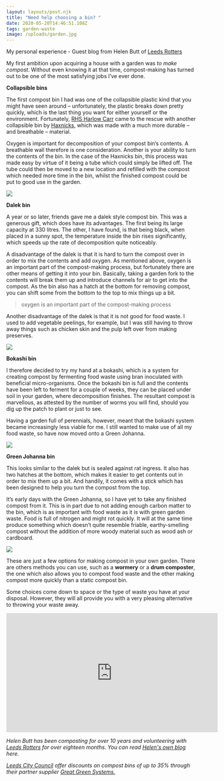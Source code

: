 ```yaml
---
layout: layouts/post.njk
title: "Need help choosing a bin? "
date: 2020-05-20T14:46:51.108Z
tags: garden-waste
image: /uploads/garden.jpg
---
```

My personal experience - Guest blog from Helen Butt of [Leeds Rotters](https://www.facebook.com/leedsrotters/)

My first ambition upon acquiring a house with a garden was *to make compost*. Without even knowing it at that time, compost-making has turned out to be one of the most satisfying jobs I’ve ever done.

**Collapsible bins**

The first compost bin I had was one of the collapsible plastic kind that you might have seen around – unfortunately, the plastic breaks down pretty quickly, which is the last thing you want for either yourself or the environment. Fortunately, [RHS Harlow Carr](https://www.rhs.org.uk/gardens/harlow-carr) came to the rescue with another collapsible bin by [Haxnicks](https://www.haxnicks.co.uk/garden-products/composting), which was made with a much more durable – and breathable – material.

Oxygen is important for decomposition of your compost bin’s contents. A breathable wall therefore is one consideration. Another is your ability to turn the contents of the bin. In the case of the Haxnicks bin, this process was made easy by virtue of it being a tube which could simply be lifted off. The tube could then be moved to a new location and refilled with the compost which needed more time in the bin, whilst the finished compost could be put to good use in the garden.

![](/uploads/collapsible.jpg)

**Dalek bin**

A year or so later, friends gave me a dalek style compost bin. This was a generous gift, which does have its advantages. The first being its large capacity at 330 litres. The other, I have found, is that being black, when placed in a sunny spot, the temperature inside the bin rises significantly, which speeds up the rate of decomposition quite noticeably.

A disadvantage of the dalek is that it is hard to turn the compost over in order to mix the contents and add oxygen. As mentioned above, oxygen is an important part of the compost-making process, but fortunately there are other means of getting it into your bin. Basically, taking a garden fork to the contents will break them up and introduce channels for air to get into the compost. As the bin also has a hatch at the bottom for removing compost, you can shift some from the bottom to the top to mix things up a bit.

> oxygen is an important part of the compost-making process

Another disadvantage of the dalek is that it is not good for food waste. I used to add vegetable peelings, for example, but I was still having to throw away things such as chicken skin and the pulp left over from making preserves.

![](/uploads/garden.jpg)

**Bokashi bin**

I therefore decided to try my hand at a bokashi, which is a system for creating compost by fermenting food waste using bran inoculated with beneficial micro-organisms. Once the bokashi bin is full and the contents have been left to ferment for a couple of weeks, they can be placed under soil in your garden, where decomposition finishes. The resultant compost is marvellous, as attested by the number of worms you will find, should you dig up the patch to plant or just to see.

Having a garden full of perennials, however, meant that the bokashi system became increasingly less viable for me. I still wanted to make use of all my food waste, so have now moved onto a Green Johanna.

![](/uploads/bokashi.jpg)

**Green Johanna bin**

This looks similar to the dalek but is sealed against rat ingress. It also has two hatches at the bottom, which makes it easier to get contents out in order to mix them up a bit. And handily, it comes with a stick which has been designed to help you turn the compost from the top.

It’s early days with the Green Johanna, so I have yet to take any finished compost from it. This is in part due to not adding enough carbon matter to the bin, which is as important with food waste as it is with green garden waste. Food is full of nitrogen and might rot quickly. It will at the same time produce something which doesn’t quite resemble friable, earthy-smelling compost without the addition of more woody material such as wood ash or cardboard.

![](/uploads/green-johanna.jpg)

These are just a few options for making compost in your own garden. There are others methods you can use, such as a **wormery** or a **drum composter**, the one which also allows you to compost food waste and the other making compost more quickly than a static compost bin.

Some choices come down to space or the type of waste you have at your disposal. However, they will all provide you with a very pleasing alternative to throwing your waste away.

<!--StartFragment-->

<iframe width="560" height="315" src="https://www.youtube.com/embed/ONhJJRf77RY" frameborder="0" allow="accelerometer; autoplay; encrypted-media; gyroscope; picture-in-picture" allowfullscreen></iframe>

*Helen Butt has been composting for over 10 years and volunteering with [Leeds Rotters](http://leedsrotters.org.uk/) for over eighteen months. You can read [Helen's own blog](http://silverbells2012.wordpress.com/) here.*

*[Leeds City Council](https://www.leeds.gov.uk/residents/bins-and-recycling/composting) offer discounts on compost bins of up to 35% through their partner supplier [Great Green Systems.  ](https://www.greatgreensystems.com/shop/local-council-deals?rv)*

<!--EndFragment-->

<!--EndFragment-->